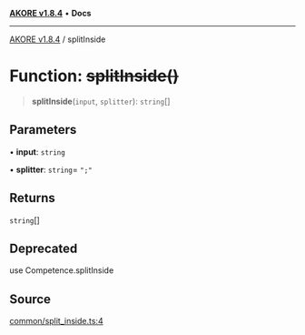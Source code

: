 [**AKORE v1.8.4**](../README.md) • **Docs**

***

[AKORE v1.8.4](../globals.md) / splitInside

# Function: ~~splitInside()~~

> **splitInside**(`input`, `splitter`): `string`[]

## Parameters

• **input**: `string`

• **splitter**: `string`= `";"`

## Returns

`string`[]

## Deprecated

use Competence.splitInside

## Source

[common/split\_inside.ts:4](https://github.com/Pavez7274/akore//blob/16b0580217e27fdbdfda0f584c9911f51b124649/src/common/split_inside.ts#L4)
